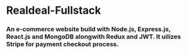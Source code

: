 # Realdeal-Fullstack
### An e-commerce website build with Node.js, Express.js, React.js and MongoDB alongwith Redux and JWT. It uilizes Stripe for payment checkout process.

